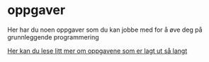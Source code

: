 # oppgaver

Her har du noen oppgaver som du kan jobbe med for å øve deg på grunnleggende programmering

[Her kan du lese litt mer om oppgavene som er lagt ut så langt](csharp/repetisjon/README.md)